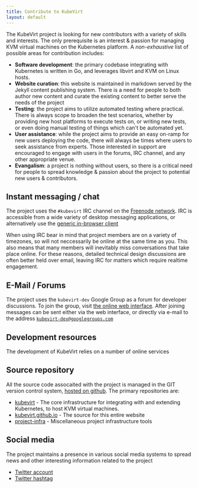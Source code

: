 ```yaml
---
title: Contribute to KubeVirt
layout: default
---
```


The KubeVirt project is looking for new contributors with a variety of skills
and interests. The only prerequisite is an interest & passion for managing KVM
virtual machines on the Kubernetes platform. A *non-exhaustive* list of possible
areas for contribution includes:

* **Software development**: the primary codebase integrating with Kubernetes is
written in Go, and leverages libvirt and KVM on Linux hosts.
* **Website curation**: this website is maintained in markdown served by the
Jekyll content publishing system. There is a need for people to both author new
content and curate the existing content to better serve the needs of the project
* **Testing**: the project aims to utilize automated testing where practical.
There is always scope to broaden the test scenarios, whether by providing new
host platforms to execute tests on, or writing new tests, or even doing manual
testing of things which can't be automated yet.
* **User assistance**: while the project aims to provide an easy on-ramp for
new users deploying the code, there will always be times where users to seek
assistance from experts. Those interested in support are encouraged to engage
with users in the forums, IRC channel, and any other appropriate venue.
* **Evangalism**: a project is nothing without users, so there is a critical
need for people to spread knowledge & passion about the project to potential
new users & contributors.


## Instant messaging / chat

The project uses the ``#kubevirt`` IRC channel on the [Freenode
network](https://irc.freenode.net). IRC is accessible from a wide variety of
desktop messaging applications, or alternatively use the [generic in-browser
client](https://kiwiirc.com/client/irc.freenode.net/kubevirt)

When using IRC bear in mind that project members are on a variety of timezones,
so will not neccessarily be online at the same time as you. This also means
that many members will inevitably miss conversations that take place online.
For these reasons, detailed technical design discussions are often better held
over email, leaving IRC for matters which require realtime engagement.

## E-Mail / Forums

The project uses the ``kubevirt-dev`` Google Group as a forum for developer
discussions. To join the group, visit [the online web
interface](https://groups.google.com/forum/#!forum/kubevirt-dev). After joining
messages can be sent either via the web interface, or directly via e-mail to
the address [``kubevirt-dev@googlegroups.com``](mailto:kubevirt-dev@googlegroups.com)

## Development resources

The development of KubeVirt relies on a number of online services

## Source repository

All the source code assocaited with the project is managed in the GIT version
control system, [hosted on github](https://github.com/kubevirt/). The primary
repositories are:

* [kubevirt](https://github.com/kubevirt/kubevirt) - The core infrastructure for integrating with and extending Kubernetes, to host KVM virtual machines.
* [kubevirt.github.io](https://github.com/kubevirt/kubevirt.github.io) - The source for this entire website
* [project-infra](https://github.com/kubevirt/project-infra) - Miscellaneous project infrastructure tools

## Social media

The project maintains a presence in various social media systems to spread news
and other interesting information related to the project

* [Twitter account](https://twitter.com/kubevirt)
* [Twitter hashtag](https://twitter.com/hashtag/kubevirt)
